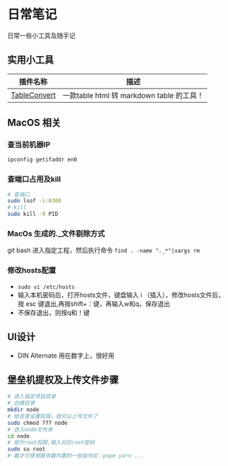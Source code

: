 # 日常笔记

日常一些小工具及随手记

## 实用小工具

| 插件名称                     | 描述             |
|---------------------------|------------------|
|[TableConvert](https://tableconvert.com/html-to-markdown)| 一款table html 转 markdown table 的工具！|

## MacOS 相关

### 查当前机器IP

```sh
ipconfig getifaddr en0
```

### 查端口占用及kill

```sh
# 查端口
sudo lsof -i:8300
# kill
sudo kill -9 PID
```

### MacOs 生成的._文件剔除方式

git bash 进入指定工程，然后执行命令 `find . -name "._*"|xargs rm`

### 修改hosts配置

-  `sudo vi /etc/hosts`
-  输入本机密码后，打开hosts文件，键盘输入 i （插入），修改hosts文件后，按 esc 键退出,再按shift+：键，再输入w和q，保存退出
-  不保存退出，则按q和！键

## UI设计

- DIN Alternate 用在数字上，很好用

## 堡垒机提权及上传文件步骤

``` sh
# 进入指定项目目录
# 创建目录
mkdir node
# 给目录设置权限，就可以上传文件了
sudo chmod 777 node
# 进入node文件夹
cd node
# 提升root权限,输入对应root密码
sudo su root
# 最才可使用服务器内置的一些指令如：pnpm yarn ...
```
